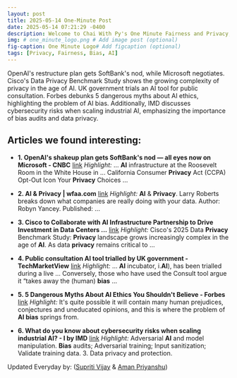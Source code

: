 ```yaml
---
layout: post
title: 2025-05-14 One-Minute Post
date: 2025-05-14 07:21:29 -0400
description: Welcome to Chai With Py's One Minute Fairness and Privacy, which aims to provide you the current happenings in the world of Fairness, Privacy, and AI.
img: # one_minute_logo.png # Add image post (optional)
fig-caption: One Minute Logo# Add figcaption (optional)
tags: [Privacy, Fairness, Bias, AI]
---
```


OpenAI's restructure plan gets SoftBank's nod, while Microsoft negotiates. Cisco's Data Privacy Benchmark Study shows the growing complexity of privacy in the age of AI. UK government trials an AI tool for public consultation. Forbes debunks 5 dangerous myths about AI ethics, highlighting the problem of AI bias. Additionally, IMD discusses cybersecurity risks when scaling industrial AI, emphasizing the importance of bias audits and data privacy.

## Articles we found interesting:

- **1. OpenAI&#39;s shakeup plan gets SoftBank&#39;s nod — all eyes now on Microsoft - CNBC** [link](https://www.cnbc.com/2025/05/13/openai-restructure-plan-gets-softbank-blessing-as-microsoft-negotiates.html)
_Highlight:_ ... <b>AI</b> infrastructure at the Roosevelt Room in the White House in ... California Consumer <b>Privacy</b> Act (CCPA) Opt-Out Icon Your <b>Privacy</b> Choices&nbsp;...

- **2. <b>AI</b> &amp; <b>Privacy</b> | wfaa.com** [link](https://www.wfaa.com/article/entertainment/television/programs/good-morning-texas/ai-privacy/287-8ac06d34-b6bd-47e4-b9aa-a8722c77a8be)
_Highlight:_ <b>AI</b> &amp; <b>Privacy</b>. Larry Roberts breaks down what companies are really doing with your data. Author: Robyn Yancey. Published:&nbsp;...

- **3. Cisco to Collaborate with <b>AI</b> Infrastructure Partnership to Drive Investment in Data Centers ...** [link](https://newsroom.cisco.com/c/r/newsroom/en/us/a/y2025/m05/cisco-to-collaborate-with-ai-infrastructure-partnership-to-drive-investment-in-data-centers-and-enabling-infrastructure.html)
_Highlight:_ Cisco&#39;s 2025 Data <b>Privacy</b> Benchmark Study: <b>Privacy</b> landscape grows increasingly complex in the age of <b>AI</b>. As data <b>privacy</b> remains critical to&nbsp;...

- **4. Public consultation <b>AI</b> tool trialled by UK government - TechMarketView** [link](https://www.techmarketview.com/ukhotviews/archive/2025/05/14/public-consultation-ai-tool-trialled-by-uk-government)
_Highlight:_ ... <b>AI</b> incubator, i.<b>AI</b>), has been trialled during a live ... Conversely, those who have used the Consult tool argue it “takes away the (human) <b>bias</b>&nbsp;...

- **5. 5 Dangerous Myths About <b>AI</b> Ethics You Shouldn&#39;t Believe - Forbes** [link](https://www.forbes.com/sites/bernardmarr/2025/05/14/5-dangerous-myths-about-ai-ethics-you-shouldnt-believe/)
_Highlight:_ It&#39;s quite possible it will contain many human prejudices, conjectures and uneducated opinions, and this is where the problem of <b>AI bias</b> springs from.

- **6. What do you know about cybersecurity risks when scaling industrial <b>AI</b>? - I by IMD** [link](https://www.imd.org/ibyimd/brain-circuits/what-do-you-know-about-cybersecurity-risks-when-scaling-industrial-ai/)
_Highlight:_ Adversarial <b>AI</b> and model manipulation. <b>Bias</b> audits; Adversarial training; Input sanitization; Validate training data. 3. Data privacy and protection.


Updated Everyday by: (<a href="https://supritivijay.github.io/">Supriti Vijay</a> & <a href="https://amanpriyanshu.github.io/">Aman Priyanshu</a>)
